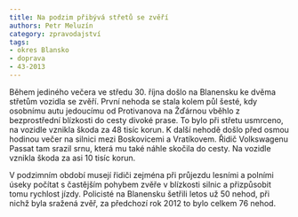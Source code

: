```yaml
---
title: Na podzim přibývá střetů se zvěří
authors: Petr Meluzín
category: zpravodajství
tags:
- okres Blansko
- doprava
- 43-2013
---
```


Během jediného večera ve středu 30. října došlo na Blanensku ke dvěma střetům vozidla se zvěří. První nehoda se stala kolem půl šesté, kdy osobnímu autu jedoucímu od Protivanova na Žďárnou vběhlo z bezprostřední blízkosti do cesty divoké prase. To bylo při střetu usmrceno, na vozidle vznikla škoda za 48 tisíc korun. K další nehodě došlo před osmou hodinou večer na silnici mezi Boskovicemi a Vratíkovem. Řidič Volkswagenu Passat tam srazil srnu, která mu také náhle skočila do cesty. Na vozidle vznikla škoda za asi 10 tisíc korun.

V podzimním období musejí řidiči zejména při průjezdu lesními a polními úseky počítat s častějším pohybem zvěře v blízkosti silnic a přizpůsobit tomu rychlost jízdy. Policisté na Blanensku šetřili letos už 50 nehod, při nichž byla sražená zvěř, za předchozí rok 2012 to bylo celkem 76 nehod.
